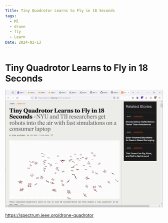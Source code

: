 ```yaml
---
Title: Tiny Quadrotor Learns to Fly in 18 Seconds
tags:
  - Ml
  - drone
  - fly
  - Learn
Date: 2024-02-13
---
```

# Tiny Quadrotor Learns to Fly in 18 Seconds

![](_asset/2024-02-10_droneFylLearnung18s_image_1.png)

 https://spectrum.ieee.org/drone-quadrotor





